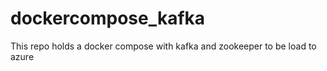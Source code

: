 # dockercompose_kafka

This repo holds a docker compose with kafka and zookeeper to be load to azure
